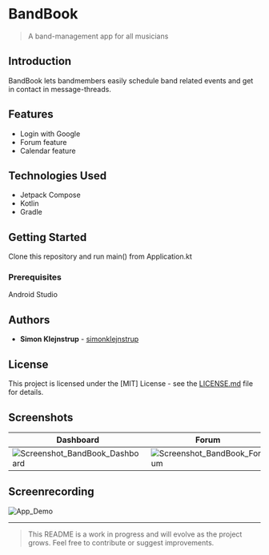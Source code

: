 # BandBook

> A band-management app for all musicians

## Introduction

BandBook lets bandmembers easily schedule band related events and get in contact in message-threads.

## Features

- Login with Google
- Forum feature
- Calendar feature

## Technologies Used

- Jetpack Compose
- Kotlin
- Gradle

## Getting Started

Clone this repository and run main() from Application.kt

### Prerequisites

Android Studio

## Authors

- **Simon Klejnstrup** - [simonklejnstrup](https://github.com/simonklejnstrup)

## License

This project is licensed under the [MIT] License - see the [LICENSE.md](LICENSE.md) file for details.



## Screenshots


| Dashboard | Forum | New calendar entry | Calendar | 
| --- | --- |  --- | --- |
| ![Screenshot_BandBook_Dashboard](https://github.com/simonklejnstrup/BandBookAndroid/assets/63997120/79515725-2371-4b9c-9779-52ac3090d387)| ![Screenshot_BandBook_Forum](https://github.com/simonklejnstrup/BandBookAndroid/assets/63997120/30aa6a84-0e34-464b-a930-73c9aab50529) | ![Screenshot_BandBook_NewCalendarEntry](https://github.com/simonklejnstrup/BandBookAndroid/assets/63997120/ef062545-4d38-4423-96d4-30026c419d41)| ![Screenshot_20240514_201309_theBandBook](https://github.com/simonklejnstrup/BandBookAndroid/assets/63997120/6ddf9ea5-1586-4bde-8c95-20c09e4274ef) |

## Screenrecording

![App_Demo](https://github.com/simonklejnstrup/BandBookAndroid/assets/63997120/26371cc7-2361-4d8c-bc76-0c034e2dfefa)




---

> This README is a work in progress and will evolve as the project grows. Feel free to contribute or suggest improvements.
